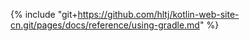 {% include "git+https://github.com/hltj/kotlin-web-site-cn.git/pages/docs/reference/using-gradle.md" %}
